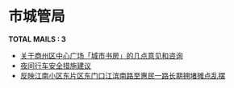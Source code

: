 # 市城管局

__TOTAL MAILS : 3__
- [关于商州区中心广场「城市书房」的几点意见和咨询](../../category/letters/6868.md)
- [夜间行车安全措施建议](../../category/letters/6747.md)
- [反映江南小区东片区东门口江滨南路至惠民一路长期拥堵摊点乱摆](../../category/letters/4178.md)